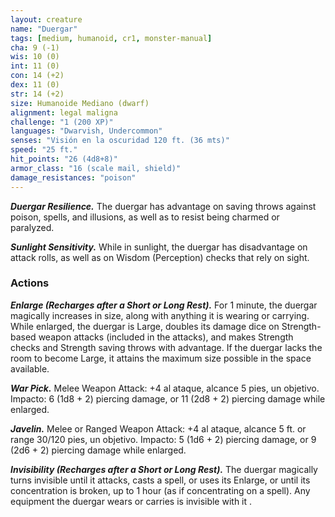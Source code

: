 ```yaml
---
layout: creature
name: "Duergar"
tags: [medium, humanoid, cr1, monster-manual]
cha: 9 (-1)
wis: 10 (0)
int: 11 (0)
con: 14 (+2)
dex: 11 (0)
str: 14 (+2)
size: Humanoide Mediano (dwarf)
alignment: legal maligna
challenge: "1 (200 XP)"
languages: "Dwarvish, Undercommon"
senses: "Visión en la oscuridad 120 ft. (36 mts)"
speed: "25 ft."
hit_points: "26 (4d8+8)"
armor_class: "16 (scale mail, shield)"
damage_resistances: "poison"
---
```


***Duergar Resilience.*** The duergar has advantage on saving throws against poison, spells, and illusions, as well as to resist being charmed or paralyzed.

***Sunlight Sensitivity.*** While in sunlight, the duergar has disadvantage on attack rolls, as well as on Wisdom (Perception) checks that rely on sight.

### Actions

***Enlarge (Recharges after a Short or Long Rest).*** For 1 minute, the duergar magically increases in size, along with anything it is wearing or carrying. While enlarged, the duergar is Large, doubles its damage dice on Strength-based weapon attacks (included in the attacks), and makes Strength checks and Strength saving throws with advantage. If the duergar lacks the room to become Large, it attains the maximum size possible in the space available.

***War Pick.*** Melee Weapon Attack: +4 al ataque, alcance 5 pies, un objetivo. Impacto: 6 (1d8 + 2) piercing damage, or 11 (2d8 + 2) piercing damage while enlarged.

***Javelin.*** Melee or Ranged Weapon Attack: +4 al ataque, alcance 5 ft. or range 30/120 pies, un objetivo. Impacto: 5 (1d6 + 2) piercing damage, or 9 (2d6 + 2) piercing damage while enlarged.

***Invisibility (Recharges after a Short or Long Rest).*** The duergar magically turns invisible until it attacks, casts a spell, or uses its Enlarge, or until its concentration is broken, up to 1 hour (as if concentrating on a spell). Any equipment the duergar wears or carries is invisible with it .